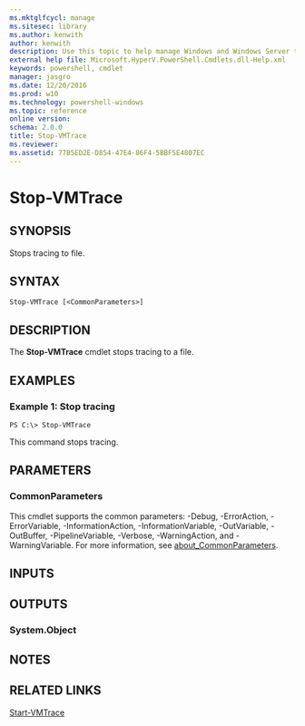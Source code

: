```yaml
---
ms.mktglfcycl: manage
ms.sitesec: library
ms.author: kenwith
author: kenwith
description: Use this topic to help manage Windows and Windows Server technologies with Windows PowerShell.
external help file: Microsoft.HyperV.PowerShell.Cmdlets.dll-Help.xml
keywords: powershell, cmdlet
manager: jasgro
ms.date: 12/20/2016
ms.prod: w10
ms.technology: powershell-windows
ms.topic: reference
online version: 
schema: 2.0.0
title: Stop-VMTrace
ms.reviewer:
ms.assetid: 77B5ED2E-D854-47E4-86F4-5BBF5E4807EC
---
```


# Stop-VMTrace

## SYNOPSIS
Stops tracing to file.

## SYNTAX

```
Stop-VMTrace [<CommonParameters>]
```

## DESCRIPTION
The **Stop-VMTrace** cmdlet stops tracing to a file.

## EXAMPLES

### Example 1: Stop tracing
```
PS C:\> Stop-VMTrace
```

This command stops tracing.

## PARAMETERS

### CommonParameters
This cmdlet supports the common parameters: -Debug, -ErrorAction, -ErrorVariable, -InformationAction, -InformationVariable, -OutVariable, -OutBuffer, -PipelineVariable, -Verbose, -WarningAction, and -WarningVariable. For more information, see [about_CommonParameters](http://go.microsoft.com/fwlink/?LinkID=113216).

## INPUTS

## OUTPUTS

### System.Object

## NOTES

## RELATED LINKS

[Start-VMTrace](./Start-VMTrace.md)
